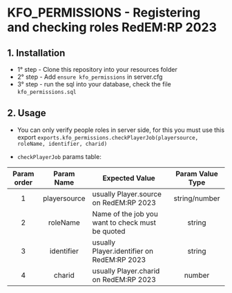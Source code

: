 # KFO_PERMISSIONS - Registering and checking roles RedEM:RP 2023

## 1. Installation
- 1° step - Clone this repository into your resources folder
- 2° step - Add ```ensure kfo_permissions``` in server.cfg
- 3° step - run the sql into your database, check the file ```kfo_permissions.sql```

## 2. Usage

- You can only verify people roles in server side, for this you must use this export ```exports.kfo_permissions.checkPlayerJob(playersource, roleName, identifier, charid)```

- ```checkPlayerJob``` params table:

| Param order 	|  Param Name  	| Expected Value                                   	| Param Value Type 	|
|:-----------:	|:------------:	|--------------------------------------------------	|:----------------:	|
|      1      	| playersource 	| usually Player.source on RedEM:RP 2023           	|   string/number  	|
|      2      	|   roleName   	| Name of the job you want to check must be quoted 	|      string      	|
|      3      	|  identifier  	| usually Player.identifier on RedEM:RP 2023       	|      string      	|
|      4      	|    charid    	| usually Player.charid on RedEM:RP 2023           	|      number      	|
